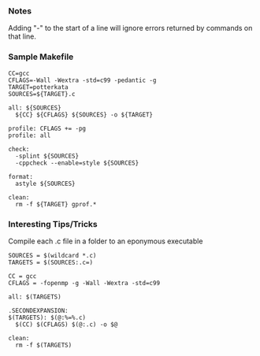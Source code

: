### Notes

Adding "-" to the start of a line will ignore errors returned by commands on that line.

### Sample Makefile

```
CC=gcc
CFLAGS=-Wall -Wextra -std=c99 -pedantic -g
TARGET=potterkata
SOURCES=${TARGET}.c

all: ${SOURCES}
  ${CC} ${CFLAGS} ${SOURCES} -o ${TARGET}

profile: CFLAGS += -pg
profile: all

check:
  -splint ${SOURCES}
  -cppcheck --enable=style ${SOURCES}

format:
  astyle ${SOURCES}

clean:
  rm -f ${TARGET} gprof.*
```

### Interesting Tips/Tricks

Compile each .c file in a folder to an eponymous executable
```
SOURCES = $(wildcard *.c)
TARGETS = $(SOURCES:.c=)

CC = gcc
CFLAGS = -fopenmp -g -Wall -Wextra -std=c99

all: $(TARGETS)

.SECONDEXPANSION:
$(TARGETS): $(@:%=%.c)
  $(CC) $(CFLAGS) $(@:.c) -o $@

clean:
  rm -f $(TARGETS)
```